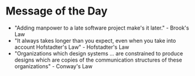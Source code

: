 # Message of the Day
* "Adding manpower to a late software project make's it later." - Brook's Law
* "It always takes longer than you expect, even when you take into account Hofstadter's Law" - Hofstadter's Law
* "Organizations which design systems ... are constrained to produce designs which are copies of the communication structures of these organizations" - Conway's Law
